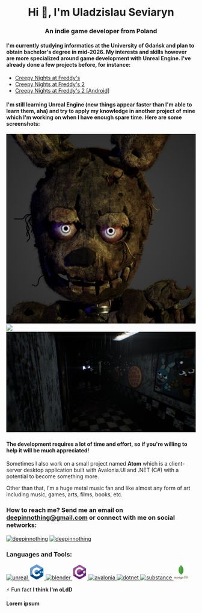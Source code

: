 <h1 align="center">Hi 👋, I'm Uladzislau Seviaryn</h1>
<h3 align="center">An indie game developer from Poland</h3>

#### I'm currently studying informatics at the University of Gdańsk and plan to obtain bachelor's degree in mid-2026. My interests and skills however are more specialized around game development with Unreal Engine. I've already done a few projects before, for instance:
- [Creepy Nights at Freddy's](https://gamejolt.com/games/cnaf/316567)
- [Creepy Nights at Freddy's 2](https://gamejolt.com/games/cnaf2/459360)
- [Creepy Nights at Freddy's 2 \[Android\]](https://play.google.com/store/apps/details?id=com.Ravenstone.CNaF2)

#### I'm still learning Unreal Engine (new things appear faster than I'm able to learn them, aha) and try to apply my knowledge in another project of mine which I'm working on when I have enough spare time. Here are some screenshots:
![](HighresScreenshot_2024.02.22-13.38.46.png)
![](FreddyFazbear'sPizzaOffice.png)
![](HighresScreenshot_2024.05.05-01.31.57.png)
#### The development requires a lot of time and effort, so if you're willing to help it will be much appreciated!

Sometimes I also work on a small project named **Atom** which is a client-server desktop application built with Avalonia.UI and .NET (C#) with a potential to become something more.

Other than that, I'm a huge metal music fan and like almost any form of art including music, games, arts, films, books, etc.

### How to reach me? Send me an email on **deepinnothing@gmail.com** or connect with me on social networks:
<p align="left">
<a href="https://twitter.com/deepinnothing" target="blank"><img align="center" src="https://raw.githubusercontent.com/rahuldkjain/github-profile-readme-generator/master/src/images/icons/Social/twitter.svg" alt="deepinnothing" height="30" width="40" /></a>
<a href="https://fb.com/deepinnothing" target="blank"><img align="center" src="https://raw.githubusercontent.com/rahuldkjain/github-profile-readme-generator/master/src/images/icons/Social/facebook.svg" alt="deepinnothing" height="30" width="40" /></a>
</p>

<h3 align="left">Languages and Tools:</h3>
<p align="left"> <a href="https://unrealengine.com/" target="_blank" rel="noreferrer"> <img src="https://pbs.twimg.com/profile_images/1782802808028254209/OXNX9wh9_400x400.jpg" alt="unreal" width="40" height="40"/> </a> <a href="https://www.w3schools.com/cpp/" target="_blank" rel="noreferrer"> <img src="https://raw.githubusercontent.com/devicons/devicon/master/icons/cplusplus/cplusplus-original.svg" alt="cplusplus" width="40" height="40"/> </a> <a href="https://www.blender.org/" target="_blank" rel="noreferrer"> <img src="https://download.blender.org/branding/community/blender_community_badge_white.svg" alt="blender" width="40" height="40"/> </a> <a href="https://www.w3schools.com/cs/" target="_blank" rel="noreferrer"> <img src="https://raw.githubusercontent.com/devicons/devicon/master/icons/csharp/csharp-original.svg" alt="csharp" width="40" height="40"/> </a> <a href="https://avaloniaui.net" target="_blank" rel="noreferrer"> <img src="https://avatars.githubusercontent.com/u/14075148?s=48&v=4" alt="avalonia" width="40" height="40"/> </a> <a href="https://dotnet.microsoft.com/" target="_blank" rel="noreferrer"> <img src="https://upload.wikimedia.org/wikipedia/commons/thumb/7/7d/Microsoft_.NET_logo.svg/1024px-Microsoft_.NET_logo.svg.png" alt="dotnet" width="40" height="40"/> </a> <a href="https://www.adobe.com/pl/products/substance3d/apps/painter.html" target="_blank" rel="noreferrer"> <img src="https://www.adobe.com/cc-shared/assets/img/product-icons/svg/substance-3d-painter-64.svg" alt="substance" width="40" height="40"/> </a> <a href="https://www.mongodb.com/" target="_blank" rel="noreferrer"> <img src="https://raw.githubusercontent.com/devicons/devicon/master/icons/mongodb/mongodb-original-wordmark.svg" alt="mongodb" width="40" height="40"/> </a> </p>

⚡ Fun fact **I think I'm oLdD**

**Lorem ipsum**
